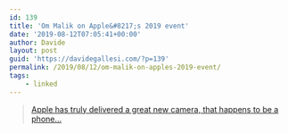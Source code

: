 ```yaml
---
id: 139
title: 'Om Malik on Apple&#8217;s 2019 event'
date: '2019-08-12T07:05:41+00:00'
author: Davide
layout: post
guid: 'https://davidegallesi.com/?p=139'
permalink: /2019/08/12/om-malik-on-apples-2019-event/
tags:
    - linked
---
```


> [Apple has truly delivered a great new camera, that happens to be a phone…](https://om.co/2019/09/11/about-apple-iphone-11-pro-camera/)